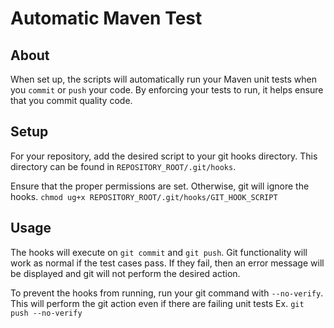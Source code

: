 # Automatic Maven Test

## About
When set up, the scripts will automatically run your Maven unit tests when you `commit` or `push` your code. By enforcing your tests to run, it helps ensure that you commit quality code.

## Setup
For your repository, add the desired script to your git hooks directory.  This directory can be found in `REPOSITORY_ROOT/.git/hooks`.

Ensure that the proper permissions are set.  Otherwise, git will ignore the hooks.
`chmod ug+x REPOSITORY_ROOT/.git/hooks/GIT_HOOK_SCRIPT`

## Usage
The hooks will execute on `git commit` and `git push`.  Git functionality will work as normal if the test cases pass.  If they fail, then an error message will be displayed and git will not perform the desired action.

To prevent the hooks from running, run your git command with `--no-verify`.  This will perform the git action even if there are failing unit tests
Ex. `git push --no-verify`
